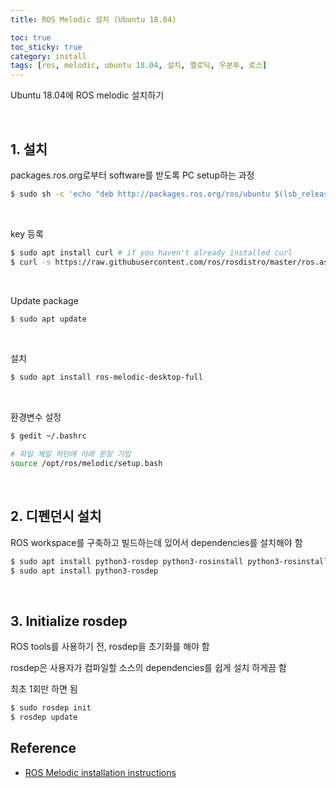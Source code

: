 ```yaml
---
title: ROS Melodic 설치 (Ubuntu 18.04)

toc: true
toc_sticky: true
category: install
tags: [ros, melodic, ubuntu 18.04, 설치, 멜로딕, 우분투, 로스]
---
```


Ubuntu 18.04에 ROS melodic 설치하기 

<br/>

## 1. 설치

packages.ros.org로부터 software를 받도록 PC setup하는 과정

~~~bash
$ sudo sh -c 'echo "deb http://packages.ros.org/ros/ubuntu $(lsb_release -sc) main" > /etc/apt/sources.list.d/ros-latest.list'
~~~

<br/>

key 등록

~~~bash
$ sudo apt install curl # if you haven't already installed curl
$ curl -s https://raw.githubusercontent.com/ros/rosdistro/master/ros.asc | sudo apt-key add -
~~~

<br/>

Update package

~~~bash
$ sudo apt update
~~~

<br/>

설치

~~~bash
$ sudo apt install ros-melodic-desktop-full
~~~

<br/>

환경변수 설정

~~~bash
$ gedit ~/.bashrc

# 파일 제일 하단에 아래 문장 기입
source /opt/ros/melodic/setup.bash
~~~

<br/>

## 2. 디펜던시 설치

ROS workspace를 구축하고 빌드하는데 있어서 dependencies를 설치해야 함

~~~bash
$ sudo apt install python3-rosdep python3-rosinstall python3-rosinstall-generator python3-wstool build-essential
$ sudo apt install python3-rosdep
~~~

<br/>

## 3.  Initialize rosdep

ROS tools를 사용하기 전, rosdep을 초기화를 해야 함

rosdep은 사용자가 컴파일할 소스의 dependencies를 쉽게 설치 하게끔 함

최초 1회만 하면 됨

~~~bash
$ sudo rosdep init
$ rosdep update
~~~


## Reference
* [ROS Melodic installation instructions](http://wiki.ros.org/noetic/Installation)